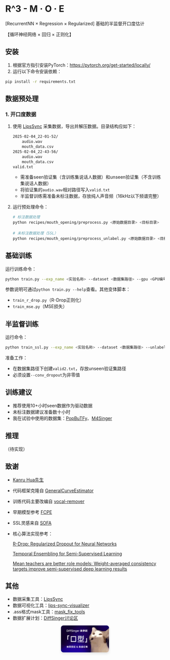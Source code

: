 # R^3 - M · O · E

[RecurrentNN × Regression × Regularized] 基础的半监督开口度估计

【循环神经网络 × 回归 × 正则化】

## 安装

1. 根据官方指引安装PyTorch：https://pytorch.org/get-started/locally/
2. 运行以下命令安装依赖：
```bash
pip install -r requirements.txt
```

## 数据预处理

### 1. 开口度数据

1. 使用 [LipsSync](https://github.com/KCKT0112/LipsSync) 采集数据，导出并解压数据。目录结构应如下：
    ```text
    2025-02-04_22-01-52/
        audio.wav
        mouth_data.csv
    2025-02-04_22-43-56/
        audio.wav
        mouth_data.csv
    valid.txt
    ```
    - 需准备seen验证集（含训练集说话人数据）和unseen验证集（不含训练集说话人数据）
    - 将验证集的`audio.wav`相对路径写入`valid.txt`
    - 半监督训练需准备未标注数据，存放纯人声音频（16kHz以下频谱完整）

2. 运行预处理命令：
    ```bash
    # 标注数据处理
    python recipes/mouth_opening/preprocess.py <原始数据目录> <目标目录>
    
    # 未标注数据处理（SSL）
    python recipes/mouth_opening/preprocess_unlabel.py <原始数据目录> <目标目录>
    ```

## 基础训练

运行训练命令：
```bash
python train.py --exp_name <实验名称> --dataset <数据集路径> --gpu <GPU编号>
```
参数说明可通过`python train.py --help`查看。其他变体脚本：
- `train_r_drop.py`（R-Drop正则化）
- `train_mse.py`（MSE损失）

## 半监督训练

运行命令：
```bash
python train_ssl.py --exp_name <实验名称> --dataset <数据集路径> --unlabel_dataset <未标注数据路径> --gpu <GPU编号>
```
准备工作：
- 在数据集路径下创建`valid2.txt`，存放unseen验证集路径
- 必须设置`--conv_dropout`为非零值

## 训练建议

- 推荐使用10+小时seen数据作为驱动数据
- 未标注数据建议准备数十小时
- 我在试验中使用的数据集：[PopBuTFy](https://drive.google.com/file/d/1IKFp7y1WeYGrwXgJ0HC3rdPj54WoqIsU/view)、[M4Singer](https://github.com/M4Singer/M4Singer)

## 推理

（待实现）

## 致谢

- [Kanru Hua先生](https://github.com/Sleepwalking)
- 代码框架克隆自 [GeneralCurveEstimator](https://github.com/yqzhishen/GeneralCurveEstimator)
- 训练代码主要改编自 [vocal-remover](https://github.com/tsurumeso/vocal-remover)
- 早期模型参考 [FCPE](https://github.com/CNChTu/FCPE)
- SSL灵感来自 [SOFA](https://github.com/qiuqiao/SOFA)
- 核心算法实现参考：

  [R-Drop: Regularized Dropout for Neural Networks](https://arxiv.org/abs/2106.14448)
  
  [Temporal Ensembling for Semi-Supervised Learning](https://arxiv.org/abs/1610.02242)
  
  [Mean teachers are better role models: Weight-averaged consistency targets improve semi-supervised deep learning results](https://arxiv.org/abs/1703.01780)

## 其他

- 数据采集工具：[LipsSync](https://github.com/KCKT0112/LipsSync)
- 数据可视化工具：[lips-sync-visualizer](https://github.com/yqzhishen/lips-sync-visualizer)
- .ass格式mask工具：[mask_fix_tools](https://github.com/KakaruHayate/mask_fix_tools)
- 数据扩展计划：[DiffSinger讨论区](https://github.com/openvpi/DiffSinger/discussions/235)

<div align="center">
  <img src="img/ezgif-4961618104e90c.gif" 
       style="max-width: 30%; height: auto; border-radius: 8px; box-shadow: 0 4px 8px rgba(0,0,0,0.1);">
</div>